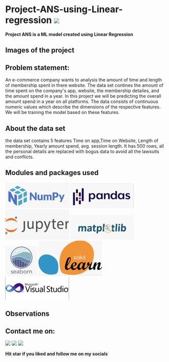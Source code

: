 # Project-ANS-using-Linear-regression  [![](https://camo.githubusercontent.com/2fb0723ef80f8d87a51218680e209c66f213edf8/68747470733a2f2f666f7274686562616467652e636f6d2f696d616765732f6261646765732f6d6164652d776974682d707974686f6e2e737667)](https://python.org)

**Project ANS is a ML model created using Linear Regression**

## Images of the project


## Problem statement:
An e-commerce company wants to analysis the amount of time and length of membership spent in there website. The data set contines the amount of time spent on the company's app, website, the membership detailes, and the amount spend in a year. In this project we will be predicting the overall amount spend in a year on all platforms. The data consists of continuous numeric values which describe the dimensions of the respective features. We will be training the model based on these features.

## About the data set
the data set contains 5 features Time on app,Time on Website, Length of membership, Yearly amount spend, avg. session length. It has 500 rows, all the personal details are replaced with bogus data to avoid all the lawsuits and conflicts.

## Modules and packages used 
<img target="_blank" src="https://github.com/Tanu-Shree-31/Technology/blob/0815ce7a7b769f0316037a76cc866d7239ed2ab1/Numpy.PNG" width="200"> <img target="_blank" src="https://github.com/Tanu-Shree-31/Technology/blob/0815ce7a7b769f0316037a76cc866d7239ed2ab1/Pandas.PNG" width="200"> <img target="_blank" src="https://github.com/Tanu-Shree-31/Technology/blob/0815ce7a7b769f0316037a76cc866d7239ed2ab1/Jupyter%20notebook.PNG" width="200">   <img target="_blank" src="https://github.com/Tanu-Shree-31/Technology/blob/16b327faf7a88b9a93fcfe5c167d482baa4b0702/Matplotlib.PNG" width="200">  <img target="_blank" src="https://github.com/Tanu-Shree-31/Technology/blob/16b327faf7a88b9a93fcfe5c167d482baa4b0702/Seaborn.PNG" width="100">  <img target="_blank" src="https://github.com/Tanu-Shree-31/Technology/blob/16b327faf7a88b9a93fcfe5c167d482baa4b0702/Sklearn.PNG" width="200"> <img target="_blank" src="https://github.com/Tanu-Shree-31/Technology/blob/16b327faf7a88b9a93fcfe5c167d482baa4b0702/Visual%20studio.PNG" width="200">

## Observations


## Contact me on:
 [<img src="https://img.icons8.com/bubbles/100/000000/instagram-new--v2.png"/>](https://www.instagram.com/hemmantth_k._stark/)
 [<img src="https://img.icons8.com/cute-clipart/128/000000/twitter.png"/>](https://twitter.com/hemmantth/)
 [<img src="https://img.icons8.com/bubbles/100/000000/new-post.png"/>](hemmantthkonduru123@gmail.com/)
 
 **Hit star if you liked and follow me on my socials**
